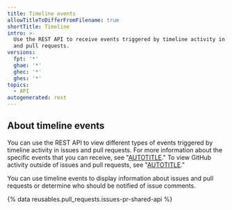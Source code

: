 ```yaml
---
title: Timeline events
allowTitleToDifferFromFilename: true
shortTitle: Timeline
intro: >-
  Use the REST API to receive events triggered by timeline activity in issues
  and pull requests.
versions:
  fpt: '*'
  ghae: '*'
  ghec: '*'
  ghes: '*'
topics:
  - API
autogenerated: rest
---
```


## About timeline events

You can use the REST API to view different types of events triggered by timeline activity in issues and pull requests. For more information about the specific events that you can receive, see "[AUTOTITLE](/webhooks-and-events/events/issue-event-types)." To view GitHub activity outside of issues and pull requests, see "[AUTOTITLE](/webhooks-and-events/events/github-event-types)."

You can use timeline events to display information about issues and pull requests or determine who should be notified of issue comments.

{% data reusables.pull_requests.issues-pr-shared-api %}

<!-- Content after this section is automatically generated -->
